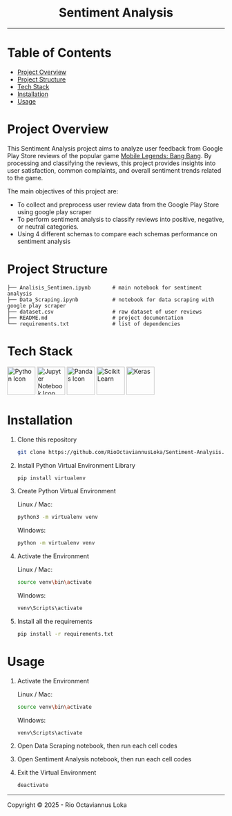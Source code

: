 <h1 align="center">Sentiment Analysis</h1>

---

# Table of Contents

- [Project Overview](#project-overview)
- [Project Structure](#project-structure)
- [Tech Stack](#tech-stack)
- [Installation](#installation)
- [Usage](#usage)

# Project Overview

This Sentiment Analysis project aims to analyze user feedback from Google Play Store reviews of the popular game [Mobile Legends: Bang Bang](https://play.google.com/store/apps/details?id=com.mobile.legends&hl=id). By processing and classifying the reviews, this project provides insights into user satisfaction, common complaints, and overall sentiment trends related to the game.

The main objectives of this project are:
- To collect and preprocess user review data from the Google Play Store using google play scraper
- To perform sentiment analysis to classify reviews into positive, negative, or neutral categories.
- Using 4 different schemas to compare each schemas performance on sentiment analysis

# Project Structure

```
├── Analisis_Sentimen.ipynb       # main notebook for sentiment analysis
├── Data_Scraping.ipynb           # notebook for data scraping with google play scraper
├── dataset.csv                   # raw dataset of user reviews
├── README.md                     # project documentation
└── requirements.txt              # list of dependencies
```

# Tech Stack

<a href="https://www.python.org/"><img src="https://techstack-generator.vercel.app/python-icon.svg" alt="Python Icon" title="Python" width="65" height="65" /></a>
<a href="https://jupyter.org/"><img src="https://go-skill-icons.vercel.app/api/icons?i=jupyter" alt="Jupyter Notebook Icon" title="Jupyter Notebook" width="65" height="65" /></a>
<a href="https://pandas.pydata.org/"><img src="https://go-skill-icons.vercel.app/api/icons?i=pandas" alt="Pandas Icon" title="Pandas" width="65" height="65" /></a>
<a href="https://scikit-learn.org/stable/"><img src="https://go-skill-icons.vercel.app/api/icons?i=scikitlearn" alt="Scikit Learn" title="Scikit Learn" width="65" height="65"/></a>
<a href="https://keras.io/"><img src="https://skills.syvixor.com/api/icons?i=keras" alt="Keras" title="Keras" width="65" height="65"/></a>

# Installation

1. Clone this repository

   ```bash
   git clone https://github.com/RioOctaviannusLoka/Sentiment-Analysis.git
   ```

2. Install Python Virtual Environment Library

   ```bash
   pip install virtualenv
   ```

3. Create Python Virtual Environment

   Linux / Mac:

   ```bash
   python3 -m virtualenv venv
   ```

   Windows:

   ```bash
   python -m virtualenv venv
   ```

4. Activate the Environment

   Linux / Mac:

   ```bash
   source venv\bin\activate
   ```

   Windows:

   ```bash
   venv\Scripts\activate
   ```

5. Install all the requirements

   ```bash
   pip install -r requirements.txt
   ```

# Usage
1. Activate the Environment

   Linux / Mac:

   ```bash
   source venv\bin\activate
   ```

   Windows:

   ```bash
   venv\Scripts\activate
   ```

2. Open Data Scraping notebook, then run each cell codes

3. Open Sentiment Analysis notebook, then run each cell codes

4. Exit the Virtual Environment

   ```bash
   deactivate
   ```

---

Copyright &copy; 2025 - Rio Octaviannus Loka